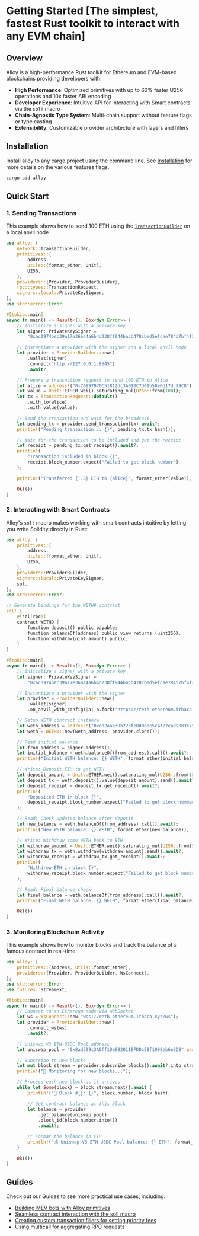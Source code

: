 # Getting Started [The simplest, fastest Rust toolkit to interact with any EVM chain]

## Overview

Alloy is a high-performance Rust toolkit for Ethereum and EVM-based blockchains providing developers with:

- **High Performance**: Optimized primitives with up to 60% faster U256 operations and 10x faster ABI encoding
- **Developer Experience**: Intuitive API for interacting with Smart contracts via the `sol!` macro
- **Chain-Agnostic Type System**: Multi-chain support without feature flags or type casting
- **Extensibility**: Customizable provider architecture with layers and fillers

## Installation

Install alloy to any cargo project using the command line. See [Installation](/introduction/installation#features) for more details on the various features flags.

```bash [cargo]
cargo add alloy
```

## Quick Start

### 1. Sending Transactions

This example shows how to send 100 ETH using the [`TransactionBuilder`](/transactions/using-the-transaction-builder) on a local anvil node

```rust
use alloy::{
    network::TransactionBuilder,
    primitives::{
        address,
        utils::{format_ether, Unit},
        U256,
    },
    providers::{Provider, ProviderBuilder},
    rpc::types::TransactionRequest,
    signers::local::PrivateKeySigner,
};
use std::error::Error;

#[tokio::main]
async fn main() -> Result<(), Box<dyn Error>> {
    // Initialize a signer with a private key
    let signer: PrivateKeySigner =
        "0xac0974bec39a17e36ba4a6b4d238ff944bacb478cbed5efcae784d7bf4f2ff80".parse()?;

    // Instantiate a provider with the signer and a local anvil node
    let provider = ProviderBuilder::new()
        .wallet(signer)
        .connect("http://127.0.0.1:8545")
        .await?;

    // Prepare a transaction request to send 100 ETH to Alice
    let alice = address!("0x70997970C51812dc3A010C7d01b50e0d17dc79C8");
    let value = Unit::ETHER.wei().saturating_mul(U256::from(100));
    let tx = TransactionRequest::default()
        .with_to(alice)
        .with_value(value);

    // Send the transaction and wait for the broadcast
    let pending_tx = provider.send_transaction(tx).await?;
    println!("Pending transaction... {}", pending_tx.tx_hash());

    // Wait for the transaction to be included and get the receipt
    let receipt = pending_tx.get_receipt().await?;
    println!(
        "Transaction included in block {}",
        receipt.block_number.expect("Failed to get block number")
    );

    println!("Transferred {:.5} ETH to {alice}", format_ether(value));

    Ok(())
}
```

### 2. Interacting with Smart Contracts

Alloy's `sol!` macro makes working with smart contracts intuitive by letting you write Solidity directly in Rust:

```rust
use alloy::{
    primitives::{
        address,
        utils::{format_ether, Unit},
        U256,
    },
    providers::ProviderBuilder,
    signers::local::PrivateKeySigner,
    sol,
};
use std::error::Error;

// Generate bindings for the WETH9 contract
sol! {
    #[sol(rpc)]
    contract WETH9 {
        function deposit() public payable;
        function balanceOf(address) public view returns (uint256);
        function withdraw(uint amount) public;
    }
}

#[tokio::main]
async fn main() -> Result<(), Box<dyn Error>> {
    // Initialize a signer with a private key
    let signer: PrivateKeySigner =
        "0xac0974bec39a17e36ba4a6b4d238ff944bacb478cbed5efcae784d7bf4f2ff80".parse()?;

    // Instantiate a provider with the signer
    let provider = ProviderBuilder::new()
        .wallet(signer)
        .on_anvil_with_config(|a| a.fork("https://reth-ethereum.ithaca.xyz/rpc"));

    // Setup WETH contract instance
    let weth_address = address!("0xc02aaa39b223fe8d0a0e5c4f27ead9083c756cc2");
    let weth = WETH9::new(weth_address, provider.clone());

    // Read initial balance
    let from_address = signer.address();
    let initial_balance = weth.balanceOf(from_address).call().await?;
    println!("Initial WETH balance: {} WETH", format_ether(initial_balance));

    // Write: Deposit ETH to get WETH
    let deposit_amount = Unit::ETHER.wei().saturating_mul(U256::from(10));
    let deposit_tx = weth.deposit().value(deposit_amount).send().await?;
    let deposit_receipt = deposit_tx.get_receipt().await?;
    println!(
        "Deposited ETH in block {}",
        deposit_receipt.block_number.expect("Failed to get block number")
    );

    // Read: Check updated balance after deposit
    let new_balance = weth.balanceOf(from_address).call().await?;
    println!("New WETH balance: {} WETH", format_ether(new_balance));

    // Write: Withdraw some WETH back to ETH
    let withdraw_amount = Unit::ETHER.wei().saturating_mul(U256::from(5));
    let withdraw_tx = weth.withdraw(withdraw_amount).send().await?;
    let withdraw_receipt = withdraw_tx.get_receipt().await?;
    println!(
        "Withdrew ETH in block {}",
        withdraw_receipt.block_number.expect("Failed to get block number")
    );

    // Read: Final balance check
    let final_balance = weth.balanceOf(from_address).call().await?;
    println!("Final WETH balance: {} WETH", format_ether(final_balance));

    Ok(())
}
```

### 3. Monitoring Blockchain Activity

This example shows how to monitor blocks and track the balance of a famous contract in real-time:

```rust
use alloy::{
    primitives::{Address, utils::format_ether},
    providers::{Provider, ProviderBuilder, WsConnect},
};
use std::error::Error;
use futures::StreamExt;

#[tokio::main]
async fn main() -> Result<(), Box<dyn Error>> {
    // Connect to an Ethereum node via WebSocket
    let ws = WsConnect::new("wss://reth-ethereum.ithaca.xyz/ws");
    let provider = ProviderBuilder::new()
        .connect_ws(ws)
        .await?;

    // Uniswap V3 ETH-USDC Pool address
    let uniswap_pool = "0x8ad599c3A0ff1De082011EFDDc58f1908eb6e6D8".parse::<Address>()?;

    // Subscribe to new blocks
    let mut block_stream = provider.subscribe_blocks().await?.into_stream();
    println!("🔄 Monitoring for new blocks...");

    // Process each new block as it arrives
    while let Some(block) = block_stream.next().await {
        println!("🧱 Block #{}: {}", block.number, block.hash);

        // Get contract balance at this block
        let balance = provider
            .get_balance(uniswap_pool)
            .block_id(block.number.into())
            .await?;

        // Format the balance in ETH
        println!("💰 Uniswap V3 ETH-USDC Pool balance: {} ETH", format_ether(balance));
    }

    Ok(())
}
```

## Guides

Check out our Guides to see more practical use cases, including:

- [Building MEV bots with Alloy primitives](/guides/speed-up-using-u256)
- [Seamless contract interaction with the sol! macro](/guides/static-dynamic-abi-in-alloy)
- [Creating custom transaction fillers for setting priority fees](/guides/fillers)
- [Using multicall for aggregating RPC requests](/guides/multicall)
